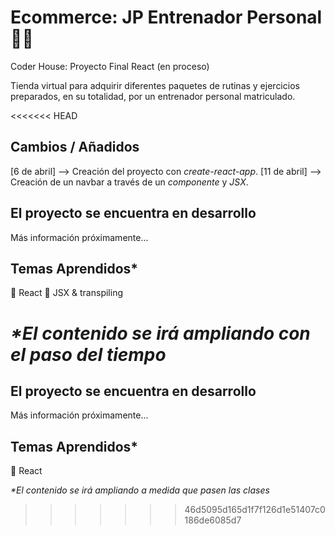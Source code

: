 # Ecommerce: JP Entrenador Personal 💪🏽

Coder House: Proyecto Final React (en proceso)

Tienda virtual para adquirir diferentes paquetes de rutinas y ejercicios preparados, en su totalidad, por un entrenador personal matriculado.

<<<<<<< HEAD
## Cambios / Añadidos

[6 de abril] --> Creación del proyecto con _create-react-app_.
[11 de abril] --> Creación de un navbar a través de un _componente_ y _JSX_.

## El proyecto se encuentra en desarrollo

Más información próximamente...


## Temas Aprendidos*

📌 React
📌 JSX & transpiling


_*El contenido se irá ampliando con el paso del tiempo_
=======
## El proyecto se encuentra en desarrollo

Más información próximamente...


## Temas Aprendidos*

📌 React


_*El contenido se irá ampliando a medida que pasen las clases_
>>>>>>> 46d5095d165d1f7f126d1e51407c0186de6085d7
